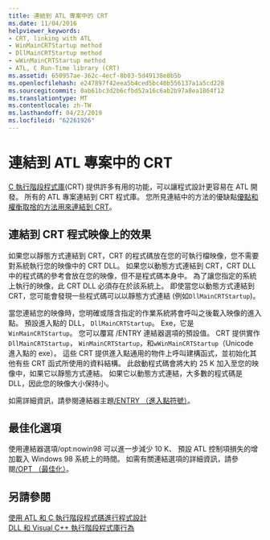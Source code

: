 ```yaml
---
title: 連結到 ATL 專案中的 CRT
ms.date: 11/04/2016
helpviewer_keywords:
- CRT, linking with ATL
- WinMainCRTStartup method
- DllMainCRTStartup method
- wWinMainCRTStartup method
- ATL, C Run-Time library (CRT)
ms.assetid: 650957ae-362c-4ecf-8b03-5d49138e8b5b
ms.openlocfilehash: e247897f42eea5b4ced5bc40b556137a1a5cd228
ms.sourcegitcommit: 0ab61bc3d2b6cfbd52a16c6ab2b97a8ea1864f12
ms.translationtype: MT
ms.contentlocale: zh-TW
ms.lasthandoff: 04/23/2019
ms.locfileid: "62261926"
---
```

# <a name="linking-to-the-crt-in-your-atl-project"></a>連結到 ATL 專案中的 CRT

[C 執行階段程式庫](../c-runtime-library/crt-library-features.md)(CRT) 提供許多有用的功能，可以讓程式設計更容易在 ATL 開發。 所有的 ATL 專案連結到 CRT 程式庫。 您所見連結中的方法的優缺點[優點和權衡取捨的方法用來連結到 CRT](../atl/benefits-and-tradeoffs-of-the-method-used-to-link-to-the-crt.md)。

## <a name="effects-of-linking-to-the-crt-on-your-program-image"></a>連結到 CRT 程式映像上的效果

如果您以靜態方式連結到 CRT，CRT 的程式碼放在您的可執行檔映像，您不需要對系統執行您的映像中的 CRT DLL。 如果您以動態方式連結到 CRT，CRT DLL 中的程式碼的參考會放在您的映像，但不是程式碼本身中。 為了讓您指定的系統上執行的映像，此 CRT DLL 必須存在於該系統上。 即使當您以動態方式連結到 CRT，您可能會發現一些程式碼可以以靜態方式連結 (例如`DllMainCRTStartup`)。

當您連結您的映像時，您明確或隱含指定的作業系統將會呼叫之後載入映像的進入點。 預設進入點的 DLL， `DllMainCRTStartup`。 Exe，它是`WinMainCRTStartup`。 您可以覆寫 /ENTRY 連結器選項的預設值。 CRT 提供實作`DllMainCRTStartup`， `WinMainCRTStartup`，和`wWinMainCRTStartup`（Unicode 進入點的 exe）。 這些 CRT 提供進入點通用的物件上呼叫建構函式，並初始化其他有些 CRT 函式所使用的資料結構。 此啟動程式碼會將大約 25 K 加入至您的映像中，如果它以靜態方式連結。 如果它以動態方式連結，大多數的程式碼是 DLL，因此您的映像大小保持小。

如需詳細資訊，請參閱連結器主題[/ENTRY （進入點符號）](../build/reference/entry-entry-point-symbol.md)。

## <a name="optimization-options"></a>最佳化選項

使用連結器選項/opt:nowin98 可以進一步減少 10 K、 預設 ATL 控制項損失的增加載入 Windows 98 系統上的時間。 如需有關連結選項的詳細資訊，請參閱[/OPT （最佳化）](../build/reference/opt-optimizations.md)。

## <a name="see-also"></a>另請參閱

[使用 ATL 和 C 執行階段程式碼進行程式設計](../atl/programming-with-atl-and-c-run-time-code.md)<br/>
[DLL 和 Visual C++ 執行階段程式庫行為](../build/run-time-library-behavior.md)
